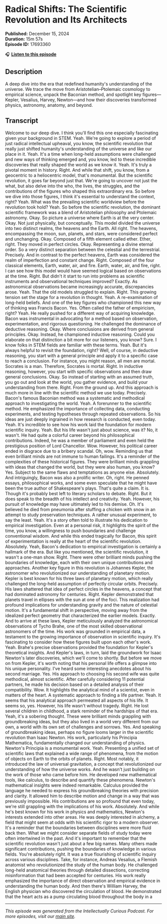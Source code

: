 # Radical Shifts: The Scientific Revolution and Its Architects

**Published:** December 15, 2024  
**Duration:** 15m 57s  
**Episode ID:** 17693360

🎧 **[Listen to this episode](https://intellectuallycurious.buzzsprout.com/2529712/episodes/17693360-radical-shifts-the-scientific-revolution-and-its-architects)**

## Description

A deep dive into the era that redefined humanity's understanding of the universe. We trace the move from Aristotelian–Ptolemaic cosmology to empirical science, unpack the Baconian method, and spotlight key figures—Kepler, Vesalius, Harvey, Newton—and how their discoveries transformed physics, astronomy, anatomy, and beyond.

## Transcript

Welcome to our deep dive. I think you'll find this one especially fascinating given your background in STEM. Yeah. We're going to explore a period of just radical intellectual upheaval, you know, the scientific revolution that really just shifted humanity's understanding of the universe and like our place in it. Yeah. It's a time when long-held assumptions were challenged and new ways of thinking emerged and, you know, led to these incredible discoveries that really shaped the world as we know it. Yeah. It's truly a pivotal moment in history. Right. And while that shift, you know, from a geocentric to a heliocentric model, that's monumental. But the scientific revolution, it goes far beyond just that. We're going to uncover not just the what, but also delve into the who, the lives, the struggles, and the contributions of the figures who shaped this extraordinary era. So before we dive into those figures, I think it's essential to understand the context, right? Yeah. What was the prevailing scientific worldview before the revolution took hold? Yeah. So before the scientific revolution, the dominant scientific framework was a blend of Aristotelian philosophy and Ptolemaic astronomy. Okay. So picture a universe where Earth is at the very center. Okay. Not just physically, but conceptually. This model divided the universe into two distinct realms, the heavens and the Earth. All right. The heavens, encompassing the moon, sun, planets, and stars, were considered perfect and unchanging. Okay. Composed of a fifth element called ether. Ether, right. They moved in perfect circles. Okay. Representing a divine eternal order. So a very distinct separation between the celestial and the terrestrial. Precisely. And in contrast to the perfect heavens, Earth was considered the realm of imperfection and constant change. Right. Composed of the four classical elements, Earth, water, air, and fire. Earth, water, air, and fire, right. I can see how this model would have seemed logical based on observations at the time. Right. But didn't it start to run into problems as scientific instruments and observational techniques improved? Exactly. As astronomical observations became increasingly accurate, discrepancies arose. Yeah. That the old models struggled to explain. Right. This growing tension set the stage for a revolution in thought. Yeah. A re-examination of long-held beliefs. And one of the key figures who championed this new way of thinking was Francis Bacon. Yes. Often called the father of empiricism, right? Yeah. He really pushed for a different way of acquiring knowledge. Bacon was instrumental in advocating for a method based on observation, experimentation, and rigorous questioning. He challenged the dominance of deductive reasoning. Okay. Where conclusions are derived from general principles. Okay. Instead, he championed inductive reasoning. Could you elaborate on that distinction a bit more for our listeners, you know? Sure. I know folks in STEM fields are familiar with these terms. Yeah. But it's always helpful to revisit the foundation, right? Well, of course, in deductive reasoning, you start with a general principle and apply it to a specific case to reach a conclusion. For instance, you might reason, all men are mortal. Socrates is a man. Therefore, Socrates is mortal. Right. In inductive reasoning, however, you start with specific observations and then draw general conclusions. Okay. So instead of starting with an assumed truth, you go out and look at the world, you gather evidence, and build your understanding from there. Right. From the ground up. And this approach is much more in line with the scientific method we use today. Precisely. Bacon's famous Baconian method was a systematic and methodical approach to investigating the world. Yeah. A forerunner to the scientific method. He emphasized the importance of collecting data, conducting experiments, and testing hypotheses through repeated observations. So his ideas are just deeply ingrained in how research is conducted, even today. Yeah. It's incredible to see how his work laid the foundation for modern scientific inquiry. Yeah. But his life wasn't just about science, was it? No, it wasn't. He had quite a colorful career beyond his philosophical contributions. Indeed, he was a member of parliament and even held the prestigious position of Lord Chancellor. Wow. However, his political career ended in disgrace due to a bribery scandal. Oh, wow. Reminding us that even brilliant minds are not immune to human failings. It's a reminder of the complexities of these historical figures. They were brilliant minds grappling with ideas that changed the world, but they were also human, you know? Yes. Subject to the same flaws and temptations as anyone else. Absolutely. And intriguingly, Bacon was also a prolific writer. Oh, right. He penned essays, philosophical works, and some even speculate that he might have been the true author of Shakespeare's plays. That's quite a claim. It is. Though it's probably best left to literary scholars to debate. Right. But it does speak to the breadth of his intellect and creativity. Yeah. However, his pursuit of knowledge may have ultimately led to his demise. Oh. It's believed he died from pneumonia after stuffing a chicken with snow in an attempt to study preservation techniques. A rather unusual experiment, to say the least. Yeah. It's a story often told to illustrate his dedication to empirical investigation. Even at a personal risk, it highlights the spirit of the time, you know, a willingness to push boundaries and challenge conventional wisdom. And while this ended tragically for Bacon, this spirit of experimentation is really at the heart of the scientific revolution. Absolutely. Yeah, Bacon's dedication to empirical investigation is certainly a hallmark of the era. But like you mentioned, the scientific revolution, it wasn't a one-man show. Right. There were other brilliant minds pushing the boundaries of knowledge, each with their own unique contributions and approaches. Another key figure in this revolution is Johannes Kepler, the astronomer who revolutionized our understanding of planetary motion. Kepler is best known for his three laws of planetary motion, which really challenged the long-held assumption of perfectly circular orbits. Precisely. His laws shattered that idea of perfect circles in the heavens, a concept that had dominated astronomy for centuries. Right. Kepler demonstrated that planets travel in ellipses with the sun at one of the foci. This realization had profound implications for understanding gravity and the nature of celestial motion. It's a fundamental shift in perspective, moving away from the idealized perfect geometry that characterized the earlier models. Exactly. And to arrive at these laws, Kepler meticulously analyzed the astronomical observations of Tycho Brahe, one of the most skilled observational astronomers of the time. His work was grounded in empirical data, a testament to the growing importance of observation in scientific inquiry. It's fascinating to consider how these figures built upon each other's work. Yeah. Brahe's precise observations provided the foundation for Kepler's theoretical insights. And Kepler's laws, in turn, laid the groundwork for Isaac Newton's later discoveries, which we'll come to shortly. But before we move on from Kepler, it's worth noting that his personal life offers a glimpse into his unique personality. I've heard some interesting anecdotes about his second marriage. Yes. His approach to choosing his second wife was quite methodical, almost scientific. After carefully considering 11 potential partners, he made his decision based on a detailed analysis of their compatibility. Wow. It highlights the analytical mind of a scientist, even in matters of the heart. A systematic approach to finding a life partner. Yeah. It seems that his analytical approach permeated all aspects of his life. It seems so, yes. However, his life wasn't without tragedy. Right. He lost several children in childhood, a stark reminder of the hardships of that era. Yeah, it's a sobering thought. These were brilliant minds grappling with groundbreaking ideas, but they also lived in a world very different from our own, a world with its own set of challenges and sorrows. Yes. And speaking of groundbreaking ideas, perhaps no figure looms larger in the scientific revolution than Isaac Newton. His work, particularly his Principia Mathematica, fundamentally changed our understanding of physics. Newton's Principia is a monumental work. Yeah. Presenting a unified set of scientific laws that explained a wide range of phenomena, from the motion of objects on Earth to the orbits of planets. Right. Most notably, it introduced the law of universal gravitation, a concept that revolutionized our understanding of how the universe works. And he wasn't just building on the work of those who came before him. He developed new mathematical tools, like calculus, to describe and quantify these phenomena. Newton's mathematical insights were indeed remarkable. Calculus provided the language he needed to express his groundbreaking theories with precision and clarity. It allowed him to describe motion and change in a way that was previously impossible. His contributions are so profound that even today, we're still grappling with the implications of his work. Absolutely. And while he's best known for his work in physics and mathematics, Newton's interests extended into other areas. He was deeply interested in alchemy, a field that might seem at odds with his scientific rigor to a modern observer. It's a reminder that the boundaries between disciplines were more fluid back then. What we might consider separate fields of study today were often intertwined in the past. And it's important to remember that the scientific revolution wasn't just about a few big names. Many others made significant contributions, pushing the boundaries of knowledge in various fields. You're absolutely right. It was a true flourishing of scientific inquiry across various disciplines. Take, for instance, Andreas Vesalius, a Flemish anatomist who revolutionized the study of the human body. He challenged long-held anatomical theories through detailed dissections, correcting misinformation that had been accepted for centuries. His work really emphasized the importance of direct observation and empirical evidence in understanding the human body. And then there's William Harvey, the English physician who discovered the circulation of blood. He demonstrated that the heart acts as a pump circulating blood throughout the body in a

---
*This episode was generated from the Intellectually Curious Podcast. For more episodes, visit our [main site](https://intellectuallycurious.buzzsprout.com).*
